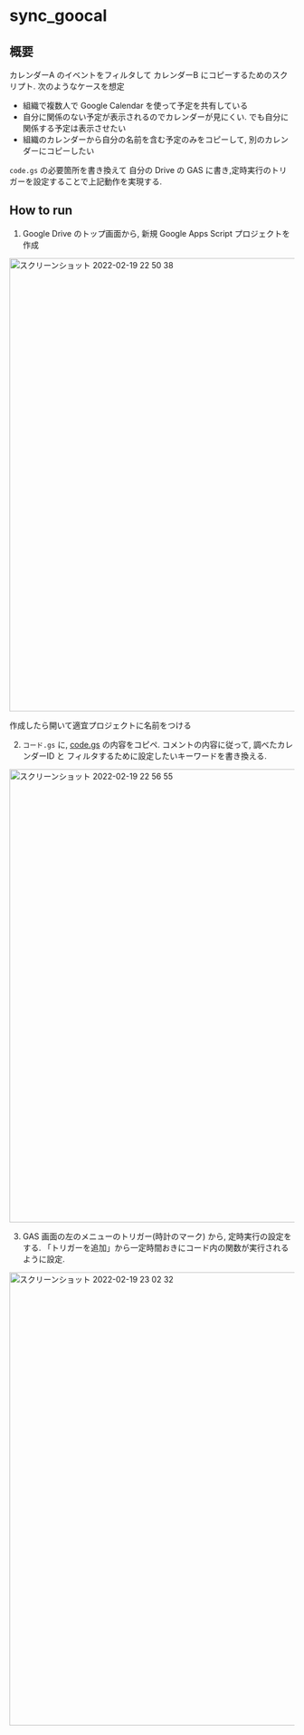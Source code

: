 # sync_goocal

## 概要

カレンダーA のイベントをフィルタして カレンダーB にコピーするためのスクリプト.
次のようなケースを想定
- 組織で複数人で Google Calendar を使って予定を共有している
- 自分に関係のない予定が表示されるのでカレンダーが見にくい. でも自分に関係する予定は表示させたい
- 組織のカレンダーから自分の名前を含む予定のみをコピーして, 別のカレンダーにコピーしたい

`code.gs` の必要箇所を書き換えて 自分の Drive の GAS に書き,定時実行のトリガーを設定することで上記動作を実現する.

## How to run

1. Google Drive のトップ画面から, 新規 Google Apps Script プロジェクトを作成

<img width="800" alt="スクリーンショット 2022-02-19 22 50 38" src="https://user-images.githubusercontent.com/38513250/154803650-56bc91f9-2113-429f-9bc0-471d389ae2ab.png">

作成したら開いて適宜プロジェクトに名前をつける

2. `コード.gs` に, [code.gs](https://github.com/hoppiece/sync_goocal/blob/main/code.gs) の内容をコピペ. コメントの内容に従って, 調べたカレンダーID と フィルタするために設定したいキーワードを書き換える.

<img width="800" alt="スクリーンショット 2022-02-19 22 56 55" src="https://user-images.githubusercontent.com/38513250/154803922-fd8750ba-fba3-4760-9f3a-498f74566677.png">

3. GAS 画面の左のメニューのトリガー(時計のマーク) から, 定時実行の設定をする. 「トリガーを追加」から一定時間おきにコード内の関数が実行されるように設定.
<img width="800" alt="スクリーンショット 2022-02-19 23 02 32" src="https://user-images.githubusercontent.com/38513250/154804065-89f4431d-fa50-4406-805a-40bf568d8392.png">

